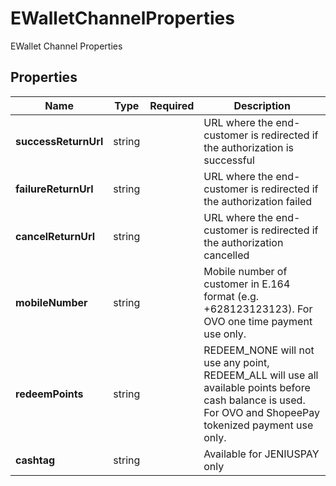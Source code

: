 # EWalletChannelProperties

EWallet Channel Properties

## Properties

| Name | Type | Required | Description |
| ------------ | ------------- | ------------- | ------------- |
| **successReturnUrl** | string |  | URL where the end-customer is redirected if the authorization is successful |
**failureReturnUrl** | string |  | URL where the end-customer is redirected if the authorization failed |
**cancelReturnUrl** | string |  | URL where the end-customer is redirected if the authorization cancelled |
**mobileNumber** | string |  | Mobile number of customer in E.164 format (e.g. +628123123123). For OVO one time payment use only. |
**redeemPoints** | string |  | REDEEM_NONE will not use any point, REDEEM_ALL will use all available points before cash balance is used. For OVO and ShopeePay tokenized payment use only. |
**cashtag** | string |  | Available for JENIUSPAY only |


